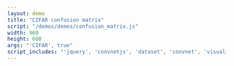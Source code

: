 ```yaml
---
layout: demo
title: "CIFAR confusion matrix"
script: "/demos/demos/confusion_matrix.js"
width: 960
height: 600
args: "'CIFAR', true"
script_includes: "'jquery', 'convnetjs', 'dataset', 'convnet', 'visualizer'"
---
```



